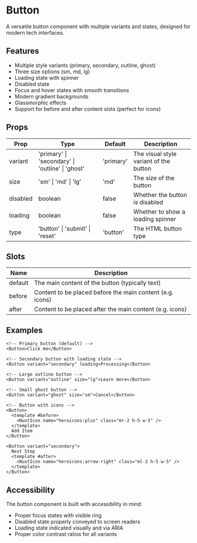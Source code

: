 # Button

A versatile button component with multiple variants and states, designed for modern tech interfaces.

## Features

- Multiple style variants (primary, secondary, outline, ghost)
- Three size options (sm, md, lg)
- Loading state with spinner
- Disabled state
- Focus and hover states with smooth transitions
- Modern gradient backgrounds
- Glassmorphic effects
- Support for before and after content slots (perfect for icons)

## Props

| Prop     | Type                                             | Default   | Description                            |
| -------- | ------------------------------------------------ | --------- | -------------------------------------- |
| variant  | 'primary' \| 'secondary' \| 'outline' \| 'ghost' | 'primary' | The visual style variant of the button |
| size     | 'sm' \| 'md' \| 'lg'                             | 'md'      | The size of the button                 |
| disabled | boolean                                          | false     | Whether the button is disabled         |
| loading  | boolean                                          | false     | Whether to show a loading spinner      |
| type     | 'button' \| 'submit' \| 'reset'                  | 'button'  | The HTML button type                   |

## Slots

| Name    | Description                                               |
| ------- | --------------------------------------------------------- |
| default | The main content of the button (typically text)           |
| before  | Content to be placed before the main content (e.g. icons) |
| after   | Content to be placed after the main content (e.g. icons)  |

## Examples

```vue
<!-- Primary button (default) -->
<Button>Click me</Button>

<!-- Secondary button with loading state -->
<Button variant="secondary" loading>Processing</Button>

<!-- Large outline button -->
<Button variant="outline" size="lg">Learn more</Button>

<!-- Small ghost button -->
<Button variant="ghost" size="sm">Cancel</Button>

<!-- Button with icons -->
<Button>
  <template #before>
    <NuxtIcon name="heroicons:plus" class="mr-2 h-5 w-5" />
  </template>
  Add Item
</Button>

<Button variant="secondary">
  Next Step
  <template #after>
    <NuxtIcon name="heroicons:arrow-right" class="ml-2 h-5 w-5" />
  </template>
</Button>
```

## Accessibility

The button component is built with accessibility in mind:

- Proper focus states with visible ring
- Disabled state properly conveyed to screen readers
- Loading state indicated visually and via ARIA
- Proper color contrast ratios for all variants
